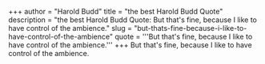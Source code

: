 +++
author = "Harold Budd"
title = "the best Harold Budd Quote"
description = "the best Harold Budd Quote: But that's fine, because I like to have control of the ambience."
slug = "but-thats-fine-because-i-like-to-have-control-of-the-ambience"
quote = '''But that's fine, because I like to have control of the ambience.'''
+++
But that's fine, because I like to have control of the ambience.
